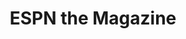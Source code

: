 ---
collection_archive: true
collection_awards: []
collection_category:
  - Editorial
  - Reportage
  - Humor
  - Sports + Athletes
  - Still Life + Details
  - Environments
  - Portraits
  - Color
collection_content: 
collection_cover: https://d1sf55qlb7p6hz.cloudfront.net/cactus-16.jpg
collection_cover_mobile: https://d1sf55qlb7p6hz.cloudfront.net/verticalcovers-24.jpg
collection_description: >-
  Cactus League examines the intersection of fan culture and professional
  athletes during spring workouts. Baseball’s spring training brings the fans
  and players together while the hope for a new season breeds a jovial and loose
  atmosphere between the two.


  Featured on _PDN Photo of the Day._
collection_description_alignment: left
collection_exhibition: []
collection_filter: Commissioned + Stock
collection_hidden: false
collection_meta: Cactus League 
collection_preview:
  - https://d1sf55qlb7p6hz.cloudfront.net/espn_cactus_covers-1.jpg
  - https://d1sf55qlb7p6hz.cloudfront.net/espn_cactus_covers-2.jpg
  - https://d1sf55qlb7p6hz.cloudfront.net/espn_cactus_covers-3.jpg
  - https://d1sf55qlb7p6hz.cloudfront.net/espn_cactus_covers-4.jpg
cover_image: https://d1sf55qlb7p6hz.cloudfront.net/social-22.jpg
date: 
hide_footer: true
layout: blocks
logo: 
navigation_theme: white
px_extra: true
slug: cactus-league
theme_color: FDE583
theme_color_all_works: FB548C
title: ESPN the Magazine
collection_blocks:
  - _bookshop_name: collections/media-row-start
    row_alignment: between
  - _bookshop_name: collections/media-element 
    color: B1CD6B
    image: https://d1sf55qlb7p6hz.cloudfront.net/cactus-1.jpg
    margin_left: 20
    margin_right: 0
    margin_y: 100
    width: 60
  - _bookshop_name: collections/media-row
    row_alignment: between
  - _bookshop_name: collections/media-element 
    color: F6E483
    image: https://d1sf55qlb7p6hz.cloudfront.net/cactus-3.jpg
    margin_left: 5
    margin_y: 100
    width: 33
  - _bookshop_name: collections/media-element 
    color: EEA998
    image: https://d1sf55qlb7p6hz.cloudfront.net/cactus-2.jpg
    margin_left: 0
    margin_right: 15
    margin_y: 400
    width: 40
  - _bookshop_name: collections/media-row
    row_alignment: between
  - _bookshop_name: collections/media-element 
    color: CAD9E2
    image: https://d1sf55qlb7p6hz.cloudfront.net/cactus-4.jpg
    margin_left: 25
    margin_y: 100
    width: 50
  - _bookshop_name: collections/media-row
    row_alignment: between
  - _bookshop_name: collections/media-element 
    color: F93832
    image: https://d1sf55qlb7p6hz.cloudfront.net/cactus-5.jpg
    margin_left: 0
    margin_right: 0
    margin_y: 100
    width: 33
  - _bookshop_name: collections/media-element 
    color: FADABF
    image: https://d1sf55qlb7p6hz.cloudfront.net/cactus-6.jpg
    margin_left: 0
    margin_right: 0
    margin_y: 300
    width: 60
  - _bookshop_name: collections/media-row
    row_alignment: between
  - _bookshop_name: collections/media-element 
    color: 5083E0
    image: https://d1sf55qlb7p6hz.cloudfront.net/cactus-7.jpg
    margin_left: 50
    margin_right: 0
    margin_y: 100
    width: 33
  - _bookshop_name: collections/media-row
    row_alignment: between
  - _bookshop_name: collections/media-element 
    color: DDE5F1
    image: https://d1sf55qlb7p6hz.cloudfront.net/cactus-8.jpg
    margin_left: 10
    margin_right: 0
    margin_y: 100
    width: 50
  - _bookshop_name: collections/media-element 
    color: FEE5DA
    image: https://d1sf55qlb7p6hz.cloudfront.net/cactus-9.jpg
    margin_left: 0
    margin_right: 5
    margin_y: 300
    width: 30
  - _bookshop_name: collections/media-element 
    color: EA113C
    image: https://d1sf55qlb7p6hz.cloudfront.net/cactus-10.jpg
    margin_left: 45
    margin_right: 0
    margin_y: 100
    width: 40
  - _bookshop_name: collections/media-row
    row_alignment: between
  - _bookshop_name: collections/media-element 
    color: 92D09F
    image: https://d1sf55qlb7p6hz.cloudfront.net/cactus-11.jpg
    margin_left: 10
    margin_y: 100
    width: 60
  - _bookshop_name: collections/media-row
    row_alignment: between
  - _bookshop_name: collections/media-element 
    color: 8CABA5
    image: https://d1sf55qlb7p6hz.cloudfront.net/cactus-12.jpg
    margin_left: 5
    margin_right: 0
    margin_y: 400
    width: 50
  - _bookshop_name: collections/media-element 
    color: F4DFCE
    image: https://d1sf55qlb7p6hz.cloudfront.net/cactus-13.jpg
    margin_right: 10
    margin_y: 100
    width: 30
  - _bookshop_name: collections/media-row
    row_alignment: between
  - _bookshop_name: collections/media-element 
    color: B0CB97
    image: https://d1sf55qlb7p6hz.cloudfront.net/cactus-14.jpg
    margin_left: 10
    margin_right: 0
    margin_y: 100
    width: 33
  - _bookshop_name: collections/media-element 
    color: 3850A3
    image: https://d1sf55qlb7p6hz.cloudfront.net/cactus-15.jpg
    margin_left: 0
    margin_right: 20
    margin_y: 400
    width: 33
  - _bookshop_name: collections/media-row
    row_alignment: between
  - _bookshop_name: collections/media-element 
    color: CDE5F3
    image: https://d1sf55qlb7p6hz.cloudfront.net/cactus-16.jpg
    margin_left: 10
    margin_y: 100
    width: 66
  - _bookshop_name: collections/media-row-end
collection_press:
  - content: _PDN Photo of the Day_
    template: popup-text-element
  - content: Press List Item
    template: popup-text-element
---